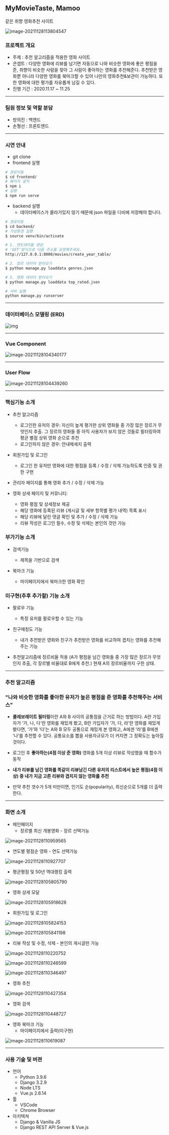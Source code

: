 ## MyMovieTaste, Mamoo

 같은 취향 영화추천 사이트

![image-20211128113804547](README.assets/intro.png)



### 프로젝트 개요

- 주제 : 추천 알고리즘을 적용한 영화 사이트
- 콘셉트 : 다양한 영화에 리뷰를 남기면 자동으로 나와 비슷한 영화에 좋은 평점을 준, 취향이 비슷한 사람을 찾아 그 사람이 좋아하는 영화를 추천해준다. 추천받은 영화뿐 아니라 다양한 영화를 북마크할 수 있어 나만의 영화추천&보관이 가능하다. 또한 영화에 대한 평가를 자유롭게 남길 수 있다.
- 진행 기간 : 2020.11.17 ~ 11.25



---



### 팀원 정보 및 역할 분담

- 방의진 : 백엔드
- 손형선 : 프론트엔드



---

### 시연 안내

- git clone 
- frontend 실행

```bash
# 경로이동
$ cd frontend/
# 패키지 설치
$ npm i
# 실행
$ npm run serve
```

- backend 실행
  - 데이터베이스가 올라가있지 않기 때문에 json 파일을 디비에 저장해야 합니다.

```bash
# 경로이동
$ cd backend/
# 가상환경 실행
$ source venv/bin/activate
```

```bash
# 1. 연도테이블 생성
# 'GET'방식으로 다음 주소를 요청해주세요.
http://127.0.0.1:8000/movies/create_year_table/

# 2. 장르 데이터 받아오기
$ python manage.py loaddata genres.json

# 3. 영화 데이터 받아오기
$ python manage.py loaddata top_rated.json
```

```bash
# 서버 실행
python manage.py runserver
```



---



### 데이터베이스 모델링 (ERD)

![img](https://lh5.googleusercontent.com/kfJ-6f1E8xk-G0uL-ek9vrMLV46Lx_U2ht_TfkdjkZEu9xAv6ERWqqszGTmPN60Im0dtpWrGqcVbTfs4gSiaq4PDA74cCyqLCzWEoamXMbkAOituYyqx12iJe4oUookrEZrr-CjQmsyN)

---



### Vue Component

![image-20211128104340177](README.assets/vue.png)



---

### User Flow

![image-20211128104439260](README.assets/flow.png)



---



### 핵심기능 소개

- 추천 알고리즘
  - 로그인한 유저의 경우: 자신이 높게 평가한 상위 영화들 중 가장 많은 장르가 무엇인지 추출. 그 장르의 영화들 중 아직 사용자가 보지 않은 것들로 필터링하여 평균 별점 상위 영화 순으로 추천
  - 로그인하지 않은 경우: 안내메세지 출력

- 회원가입 및 로그인
  - 로그인 한 유저만 영화에 대한 평점을 등록 / 수정 / 삭제 가능하도록 인증 및 권한 구현

- 관리자 페이지를 통해 영화 추가 / 수정 / 삭제 가능
- 영화 상세 페이지 및 커뮤니티:
  - 영화 평점 및 상세정보 제공
  - 해당 영화에 등록된 리뷰 (게시글 및 세부 항목별 평가 내역) 목록 표시
  - 해당 리뷰에 달린 댓글 확인 및 추가 / 수정 / 삭제 가능
  - 리뷰 작성은 로그인 필수, 수정 및 삭제는 본인의 것만 가능

### 부가기능 소개

- 검색기능
  - 제목을 기반으로 검색

- 북마크 기능
  - 마이페이지에서 북마크한 영화 확인


### 미구현(추후 추가할) 기능 소개

- 팔로우 기능
  - 특정 유저를 팔로우할 수 있는 기능

- 친구매칭도 기능
  - 내가 추천받은 영화와 친구가 추천받은 영화를 비교하여 겹치는 영화를 추천해주는 기능
- 추천알고리즘에 장르비율 적용 (A가 평점을 남긴 영화들 중 가장 많은 장르가 무엇인지 추출, 각 장르별 비율대로 B에게 추천.) 현재 A의 장르비율까지 구한 상태.



---



### 추천 알고리즘 

### "나와 비슷한 영화를 좋아한 유저가 높은 평점을 준 영화를 추천해주는 서비스"

- **콜레보레이트 필터링**이란 A와 B 사이의 공통점을 근거로 하는 방법이다. A란 가입자가 ‘가, 나, 다’란 영화를 재밌게 봤고, B란 가입자가 ‘가, 다, 라’란 영화를 재밌게 봤다면, ‘가’와 ‘다’는 A와 B 모두 공통으로 재밌게 본 영화고, A에겐 ‘라’를 B에겐 ‘나’를 추천할 수 있다. 공통요소를 뽑을 사용자규모가 더 커지면 그 정확도는 높아질 것이다.

- 로그인 후  **좋아하는(4점 이상 준 영화)** 영화를 5개 이상 리뷰로 작성했을 때 함수가 동작
- **내가 리뷰를 남긴 영화를 똑같이 리뷰남긴 다른 유저의 리스트에서 높은 평점(4점 이상) 중 내가 지금 고른 리뷰와 겹치지 않는 영화를 추천**
- 만약 추천 갯수가 5개 미만이면, 인기도 순(popularity), 최신순으로 5개를 더 출력한다.



---



### 화면 소개

- 메인페이지
  - 장르별 최신 개봉영화 - 장르 선택가능

![image-20211128110959565](README.assets/main_genre.png)

- 연도별 평점순 영화 - 연도 선택가능

![image-20211128110927707](README.assets/main_year.png)

- 평균평점 및 50년 역대랭킹 출력

![image-20211128105805790](README.assets/rank.png)

- 영화 상세 모달

![image-20211128105918628](README.assets/movie_detail.png)

- 회원가입 및 로그인

![image-20211128105824153](README.assets/signup.png)

![image-20211128105841198](README.assets/login.png)

- 리뷰 작성 및 수정, 삭제 - 본인의 게시글만 가능

![image-20211128110220752](README.assets/review_c.png)

![image-20211128110246599](README.assets/review_u.png)

![image-20211128110346497](README.assets/review_u2.png)

- 영화 추천

![image-20211128110427354](README.assets/reco.png)

- 영화 검색

![image-20211128110448727](README.assets/search.png)

- 영화 북마크 기능
  - 마이페이지에서 출력(미구현)

![image-20211128110619087](README.assets/bookmark.png)

---



### 사용 기술 및 버젼

- 언어
  - Python 3.9.6
  - Django 3.2.9
  - Node LTS
  - Vue.js 2.6.14
- 툴
  - VSCode
  - Chrome Browser
- 아키텍쳐
  - Django & Vanilla JS
  - Django REST API Server & Vue.js


